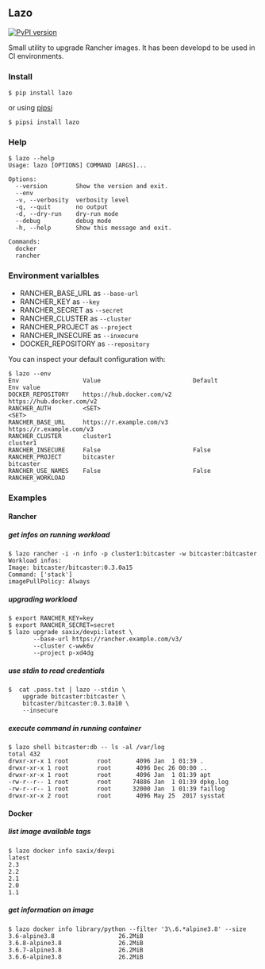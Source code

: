 ## Lazo

[![PyPI version](https://badge.fury.io/py/lazo.svg)](https://badge.fury.io/py/lazo)

Small utility to upgrade Rancher images. It has been developd to be used in CI environments.

### Install


    $ pip install lazo
    
or using [pipsi](https://pypi.org/project/pipsi/) 

    $ pipsi install lazo
    
### Help        
        
    $ lazo --help
    Usage: lazo [OPTIONS] COMMAND [ARGS]...
    
    Options:
      --version        Show the version and exit.
      --env
      -v, --verbosity  verbosity level
      -q, --quit       no output
      -d, --dry-run    dry-run mode
      --debug          debug mode
      -h, --help       Show this message and exit.
    
    Commands:
      docker
      rancher    


### Environment varialbles      

- RANCHER_BASE_URL as `--base-url`
- RANCHER_KEY as `--key`
- RANCHER_SECRET as `--secret`
- RANCHER_CLUSTER as `--cluster`
- RANCHER_PROJECT as `--project`
- RANCHER_INSECURE as `--inxecure`
- DOCKER_REPOSITORY as `--repository`

You can inspect your default configuration with:

    $ lazo --env
    Env                  Value                          Default                        Env value
    DOCKER_REPOSITORY    https://hub.docker.com/v2      https://hub.docker.com/v2
    RANCHER_AUTH         <SET>                                                         <SET>
    RANCHER_BASE_URL     https://r.example.com/v3                                      https://r.example.com/v3
    RANCHER_CLUSTER      cluster1                                                      cluster1
    RANCHER_INSECURE     False                          False
    RANCHER_PROJECT      bitcaster                                                     bitcaster
    RANCHER_USE_NAMES    False                          False
    RANCHER_WORKLOAD          
      
### Examples

#### Rancher

##### get infos on running workload
      
    $ lazo rancher -i -n info -p cluster1:bitcaster -w bitcaster:bitcaster
    Workload infos:
    Image: bitcaster/bitcaster:0.3.0a15
    Command: ['stack']
    imagePullPolicy: Always    

##### upgrading workload

    $ export RANCHER_KEY=key
    $ export RANCHER_SECRET=secret
    $ lazo upgrade saxix/devpi:latest \
           --base-url https://rancher.example.com/v3/
           --cluster c-wwk6v
           --project p-xd4dg
 
##### use stdin to read credentials

    $  cat .pass.txt | lazo --stdin \
        upgrade bitcaster:bitcaster \
        bitcaster/bitcaster:0.3.0a10 \
        --insecure

##### execute command in running container

    $ lazo shell bitcaster:db -- ls -al /var/log
    total 432
    drwxr-xr-x 1 root        root       4096 Jan  1 01:39 .
    drwxr-xr-x 1 root        root       4096 Dec 26 00:00 ..
    drwxr-xr-x 1 root        root       4096 Jan  1 01:39 apt
    -rw-r--r-- 1 root        root      74886 Jan  1 01:39 dpkg.log
    -rw-r--r-- 1 root        root      32000 Jan  1 01:39 faillog
    drwxr-xr-x 2 root        root       4096 May 25  2017 sysstat


#### Docker

##### list image available tags

    $ lazo docker info saxix/devpi
    latest
    2.3
    2.2
    2.1
    2.0
    1.1

##### get information on image

    $ lazo docker info library/python --filter '3\.6.*alpine3.8' --size
    3.6-alpine3.8                  26.2MiB
    3.6.8-alpine3.8                26.2MiB
    3.6.7-alpine3.8                26.2MiB
    3.6.6-alpine3.8                26.2MiB
